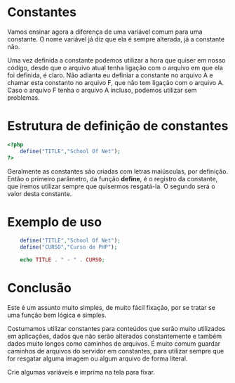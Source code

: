 # Constantes

Vamos ensinar agora a diferença de uma variável comum para uma constante. O nome variável já diz que ela é sempre alterada, já a constante não.

Uma vez definida a constante podemos utilizar a hora que quiser em nosso código, desde que o arquivo atual tenha ligação com o arquivo em que ela foi definida, é claro. Não adianta eu definiar a constante no arquivo A e chamar esta constanto no arquivo F, que não tem ligação com o arquivo A. Caso o arquivo F tenha o arquivo A incluso, podemos utilizar sem problemas.

# Estrutura de definição de constantes

```php
<?php
    define("TITLE","School Of Net");
?>
```

Geralmente as constantes são criadas com letras maiúsculas, por definição. Então o primeiro parâmetro, da função **define**, é o registro da constante, que iremos utilizar sempre que quisermos resgatá-la. O segundo será o valor desta constante.

# Exemplo de uso

```php
    define("TITLE","School Of Net");
    define("CURSO","Curso de PHP");

    echo TITLE . " - " . CURSO;
```

# Conclusão

Este é um assunto muito simples, de muito fácil fixação, por se tratar se uma função bem lógica e simples.

Costumamos utilizar constantes para conteúdos que serão muito utilizados em aplicações, dados que não serão alterados constantemente e também dados muito longos como caminhos de arquivos. É muito comum guardar caminhos de arquivos do servidor em constantes, para utilizar sempre que for resgatar alguma imagem ou algum arquivo de forma literal.

Crie algumas variáveis e imprima na tela para fixar.